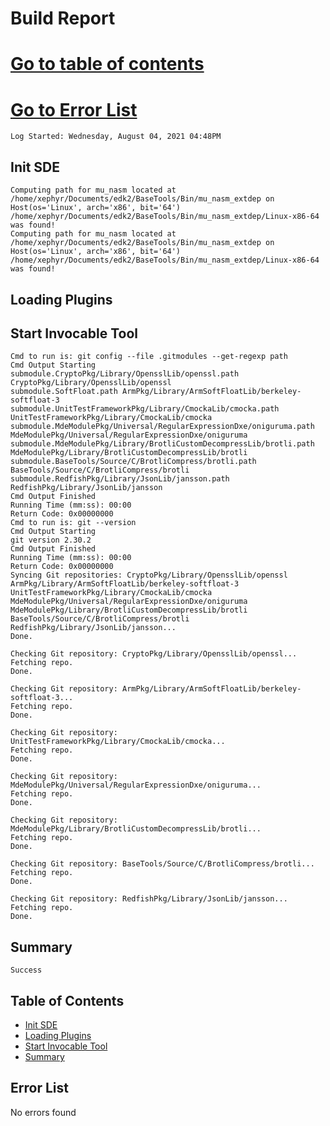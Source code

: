   # Build Report
[Go to table of contents](#table-of-contents)
=====
 [Go to Error List](#error-list)
=====
    Log Started: Wednesday, August 04, 2021 04:48PM
## Init SDE
    Computing path for mu_nasm located at /home/xephyr/Documents/edk2/BaseTools/Bin/mu_nasm_extdep on Host(os='Linux', arch='x86', bit='64')
    /home/xephyr/Documents/edk2/BaseTools/Bin/mu_nasm_extdep/Linux-x86-64 was found!
    Computing path for mu_nasm located at /home/xephyr/Documents/edk2/BaseTools/Bin/mu_nasm_extdep on Host(os='Linux', arch='x86', bit='64')
    /home/xephyr/Documents/edk2/BaseTools/Bin/mu_nasm_extdep/Linux-x86-64 was found!
## Loading Plugins
## Start Invocable Tool
    Cmd to run is: git config --file .gitmodules --get-regexp path
    Cmd Output Starting
    submodule.CryptoPkg/Library/OpensslLib/openssl.path CryptoPkg/Library/OpensslLib/openssl
    submodule.SoftFloat.path ArmPkg/Library/ArmSoftFloatLib/berkeley-softfloat-3
    submodule.UnitTestFrameworkPkg/Library/CmockaLib/cmocka.path UnitTestFrameworkPkg/Library/CmockaLib/cmocka
    submodule.MdeModulePkg/Universal/RegularExpressionDxe/oniguruma.path MdeModulePkg/Universal/RegularExpressionDxe/oniguruma
    submodule.MdeModulePkg/Library/BrotliCustomDecompressLib/brotli.path MdeModulePkg/Library/BrotliCustomDecompressLib/brotli
    submodule.BaseTools/Source/C/BrotliCompress/brotli.path BaseTools/Source/C/BrotliCompress/brotli
    submodule.RedfishPkg/Library/JsonLib/jansson.path RedfishPkg/Library/JsonLib/jansson
    Cmd Output Finished
    Running Time (mm:ss): 00:00
    Return Code: 0x00000000
    Cmd to run is: git --version
    Cmd Output Starting
    git version 2.30.2
    Cmd Output Finished
    Running Time (mm:ss): 00:00
    Return Code: 0x00000000
    Syncing Git repositories: CryptoPkg/Library/OpensslLib/openssl ArmPkg/Library/ArmSoftFloatLib/berkeley-softfloat-3 UnitTestFrameworkPkg/Library/CmockaLib/cmocka MdeModulePkg/Universal/RegularExpressionDxe/oniguruma MdeModulePkg/Library/BrotliCustomDecompressLib/brotli BaseTools/Source/C/BrotliCompress/brotli RedfishPkg/Library/JsonLib/jansson...
    Done.

    Checking Git repository: CryptoPkg/Library/OpensslLib/openssl...
    Fetching repo.
    Done.

    Checking Git repository: ArmPkg/Library/ArmSoftFloatLib/berkeley-softfloat-3...
    Fetching repo.
    Done.

    Checking Git repository: UnitTestFrameworkPkg/Library/CmockaLib/cmocka...
    Fetching repo.
    Done.

    Checking Git repository: MdeModulePkg/Universal/RegularExpressionDxe/oniguruma...
    Fetching repo.
    Done.

    Checking Git repository: MdeModulePkg/Library/BrotliCustomDecompressLib/brotli...
    Fetching repo.
    Done.

    Checking Git repository: BaseTools/Source/C/BrotliCompress/brotli...
    Fetching repo.
    Done.

    Checking Git repository: RedfishPkg/Library/JsonLib/jansson...
    Fetching repo.
    Done.

## Summary
    Success
## Table of Contents
+ [Init SDE](#init-sde)
+ [Loading Plugins](#loading-plugins)
+ [Start Invocable Tool](#start-invocable-tool)
+ [Summary](#summary)
## Error List
   No errors found